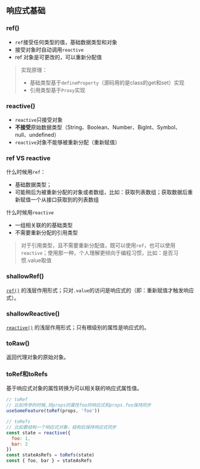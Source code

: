 ## 响应式基础

### ref()

- `ref`接受任何类型的值，基础数据类型和对象
- 接受对象时自动调用`reactive`
- ref 对象是可更改的，可以重新分配值

> 实现原理：
>
> - 基础类型基于`defineProperty`（源码用的是class的get和set）实现
> - 引用类型基于`Proxy`实现

### reactive()

- `reactive`只接受对象
- **不接受**原始数据类型（String、Boolean、Number、BigInt、Symbol、null、undefined）
- `reactive`对象不能够被重新分配（重新赋值）

### ref VS reactive

什么时候用`ref`：

- 基础数据类型；
- 可能稍后为被重新分配的对象或者数组，比如：获取列表数组；获取数据后重新赋值一个从接口获取到的列表数组

什么时候用`reactive`

- 一组相关联的的基础类型
- 不需要重新分配的引用类型

> 对于引用类型，且不需要重新分配值，既可以使用`ref`，也可以使用`reactive`；使用那一种，个人理解更倾向于编程习惯，比如：是否习惯.value取值

### shallowRef()

[`ref()`](https://cn.vuejs.org/api/reactivity-core.html#ref) 的浅层作用形式；只对`.value`的访问是响应式的（即：重新赋值才触发响应式）。

### shallowReactive()

[`reactive()`](https://cn.vuejs.org/api/reactivity-core.html#reactive) 的浅层作用形式；只有根级别的属性是响应式的。

### toRaw()

返回代理对象的原始对象。

### toRef和toRefs

基于响应式对象的属性转换为可以相关联的响应式属性值。

```js
// toRef
// 比如传参的时候,将props的属性foo的响应式和props.foo保持同步
useSomeFeature(toRef(props, 'foo'))

// toRefs
// 比如要结构一个响应式对象，结构后保持响应式同步
const state = reactive({
  foo: 1,
  bar: 2
})
const stateAsRefs = toRefs(state)
const { foo, bar } = stateAsRefs
```

